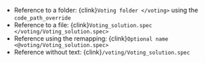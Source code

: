 * Reference to a folder: {clink}`Voting folder </voting>` using the `code_path_override`
* Reference to a file: {clink}`Voting_solution.spec </voting/Voting_solution.spec>`
* Reference using the remapping: {clink}`Optional name <@voting/Voting_solution.spec>`
* Reference without text: {clink}`/voting/Voting_solution.spec`
